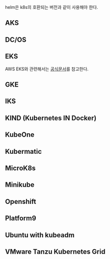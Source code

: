 helm은 k8s의 호환되는 버전과 같이 사용해야 한다.

## AKS

## DC/OS

## EKS
AWS EKS와 관련해서는 [공식문서](https://docs.aws.amazon.com/eks/latest/userguide/helm.html)를 참고한다.

## GKE

## IKS

## KIND (Kubernetes IN Docker)

## KubeOne

## Kubermatic

## MicroK8s

## Minikube

## Openshift

## Platform9

## Ubuntu with kubeadm

## VMware Tanzu Kubernetes Grid